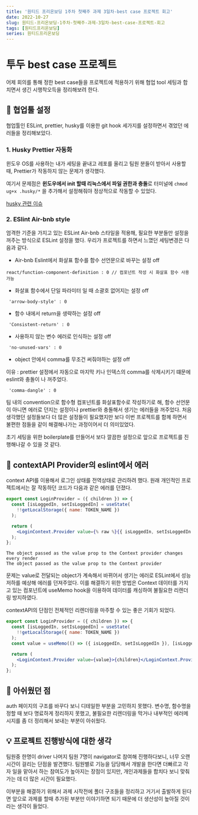 ```yaml
---
title: '원티드 프리온보딩 1주차 첫째주 과제 3일차-best case 프로젝트 회고'
date: 2022-10-27
slug: 원티드-프리온보딩-1주차-첫째주-과제-3일차-best-case-프로젝트-회고
tags: [원티드프리온보딩]
series: 원티드프리온보딩
---
```


# 투두 best case 프로젝트

어제 회의를 통해 정한 best case들을 프로젝트에 적용하기 위해 협업 tool 세팅과 합치면서 생긴 시행착오득을 정리해보려 한다.

## 🧐 협업툴 설정

협업툴인 ESLint, prettier, husky를 이용한 git hook 세가지를 설정하면서 겪었던 에러들을 정리해보았다.

### 1. Husky Prettier 자동화

윈도우 OS를 사용하는 내가 세팅을 끝내고 레포를 올리고 팀원 분들이 받아서 사용할 때, Prettier가 작동하지 않는 문제가 생각했다.

여기서 문제점은 **윈도우에서 init 할때 리눅스에서 파일 권한과 충돌**로 터미널에 `chmod ug+x .husky/*` 을 추가해서 설정해줘야 정상적으로 작동할 수 있었다.

[husky 관련 이슈](https://github.com/typicode/husky/issues/1177)

### 2. ESlint Air-bnb style

엄격한 기준을 가지고 있는 ESLint Air-bnb 스타일을 적용해, 필요한 부분들만 설정을 꺼주는 방식으로 ESLint 설정을 했다. 우리가 프로젝트를 하면서 느꼈던 세팅변경은 다음과 같다.

- Air-bnb Eslint에서 화살표 함수를 함수 선언문으로 바꾸는 설정 off

```
react/function-component-definition : 0 // 컴포넌트 작성 시 화살표 함수 사용 가능
```

- 화살표 함수에서 단일 파라미터 일 때 소괄호 없어지는 설정 off

```
 'arrow-body-style' : 0
```

- 함수 내에서 return을 생략하는 설정 off

```
 'Consistent-return' : 0
```

- 사용하지 않는 변수 에러로 인식하는 설정 off

```
 'no-unused-vars' : 0
```

- object 안에서 comma를 무조건 써줘야하는 설정 off

이유 : prettier 설정에서 자동으로 마지막 키나 인덱스의 comma를 삭제시키기 떄문에 eslint와 충돌이 나 꺼주었다.

```
 'comma-dangle' : 0
```

팀 내의 convention으로 함수형 컴포넌트를 화살표함수로 작성하기로 해, 함수 선언문이 아니면 에러로 던지는 설정이나 prettier와 충돌해서 생기는 에러들을 꺼주었다. 처음 생각했던 설정들보다 더 많은 설정들이 필요했지만 보다 이번 프로젝트를 함께 하면서 불편한 점들을 같이 해결해나가는 과정이어서 더 의미있었다.

초기 세팅을 위한 boilerplate를 만들어서 보다 깔끔한 설정으로 앞으로 프로젝트를 진행해나갈 수 있을 것 같다.

## 📢 contextAPI Provider의 eslint에서 에러

context API를 이용해서 로그인 상태를 전역상태로 관리하려 했다. 원래 개인적인 프로젝트에서는 잘 작동하던 코드가 다음과 같은 에러를 던졌다.

```jsx
export const LoginProvider = ({ children }) => {
  const [isLoggedIn, setIsLoggedIn] = useState(
    !!getLocalStorage({ name: TOKEN_NAME })
  );

  return (
    <LoginContext.Provider value={% raw %}{{ isLoggedIn, setIsLoggedIn }}{% endraw %}>{children}</LoginContext.Provider>
  );
};
```

```
The object passed as the value prop to the Context provider changes every render
The object passed as the value prop to the Context provider
```

문제는 value로 전달되는 object가 계속해서 바뀌어서 생기는 에러로 ESLint에서 성능저하를 예상해 에러를 던져주었다. 이를 해결하기 위한 방법은 Context 데이터를 가지고 있는 컴포넌트에 useMemo hook을 이용하여 데이터를 캐싱하여 불필요한 리렌더링 방지하였다.

contextAPI의 단점인 전체적인 리렌더링을 마주할 수 있는 좋은 기회가 되었다.

```jsx
export const LoginProvider = ({ children }) => {
  const [isLoggedIn, setIsLoggedIn] = useState(
    !!getLocalStorage({ name: TOKEN_NAME })
  );
  const value = useMemo(() => ({ isLoggedIn, setIsLoggedIn }), [isLoggedIn]);

  return (
    <LoginContext.Provider value={value}>{children}</LoginContext.Provider>
  );
};
```

## 🎈 아쉬웠던 점

auth 페이지의 구조를 바꾸다 보니 디테일한 부분을 고민하지 못했다. 변수명, 함수명을 정할 때 보다 명료하게 정리하지 못했고, 불필요한 리렌더링을 막거나 내부적인 에러메시지를 좀 더 정리해서 보내는 부분이 아쉬웠다.

## 💡 프로젝트 진행방식에 대한 생각

팀원중 한명이 driver 나머지 팀원 7명이 navigator로 참여해 진행하다보니, 너무 오랜시간이 걸리는 단점을 발견했다. 팀원별로 기능을 담당해서 개발을 한다면 더빠르고 각자 일을 맡아서 하는 참여도가 높아지는 장점이 있지만, 개인과제들을 합치다 보니 맞춰가는 데 더 많은 시간이 필요했다.

이부분을 해결하기 위해서 과제 시작전에 폴더 구조들을 정리하고 거기서 출발하게 된다면 앞으로 과제를 할때 추가된 부분만 이야기하면 되기 때문에 더 생산성이 높아질 것이라는 생각이 들었다.
